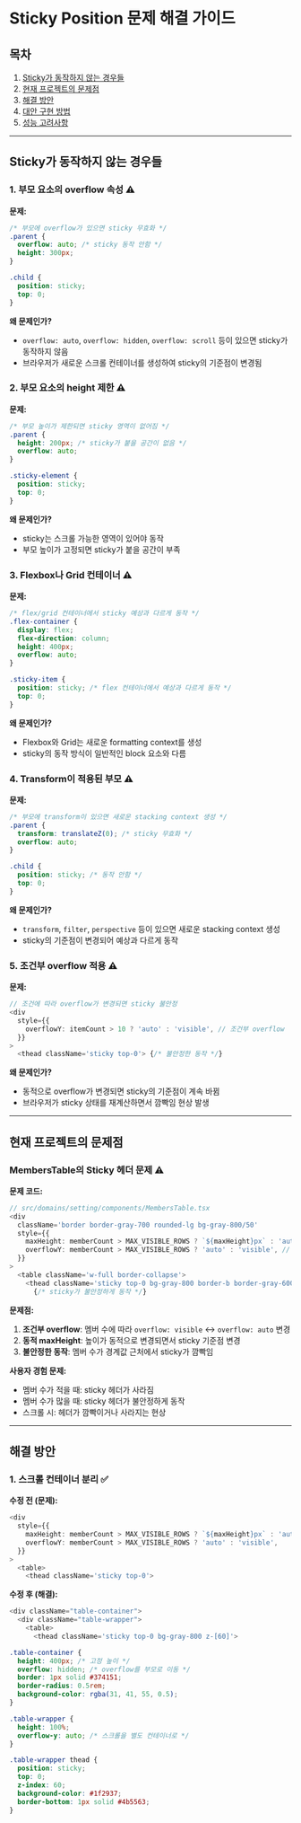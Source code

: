 # Sticky Position 문제 해결 가이드

## 목차
1. [Sticky가 동작하지 않는 경우들](#sticky가-동작하지-않는-경우들)
2. [현재 프로젝트의 문제점](#현재-프로젝트의-문제점)
3. [해결 방안](#해결-방안)
4. [대안 구현 방법](#대안-구현-방법)
5. [성능 고려사항](#성능-고려사항)

---

## Sticky가 동작하지 않는 경우들

### 1. **부모 요소의 overflow 속성** ⚠️

**문제:**
```css
/* 부모에 overflow가 있으면 sticky 무효화 */
.parent {
  overflow: auto; /* sticky 동작 안함 */
  height: 300px;
}

.child {
  position: sticky;
  top: 0;
}
```

**왜 문제인가?**
- `overflow: auto`, `overflow: hidden`, `overflow: scroll` 등이 있으면 sticky가 동작하지 않음
- 브라우저가 새로운 스크롤 컨테이너를 생성하여 sticky의 기준점이 변경됨

### 2. **부모 요소의 height 제한** ⚠️

**문제:**
```css
/* 부모 높이가 제한되면 sticky 영역이 없어짐 */
.parent {
  height: 200px; /* sticky가 붙을 공간이 없음 */
  overflow: auto;
}

.sticky-element {
  position: sticky;
  top: 0;
}
```

**왜 문제인가?**
- sticky는 스크롤 가능한 영역이 있어야 동작
- 부모 높이가 고정되면 sticky가 붙을 공간이 부족

### 3. **Flexbox나 Grid 컨테이너** ⚠️

**문제:**
```css
/* flex/grid 컨테이너에서 sticky 예상과 다르게 동작 */
.flex-container {
  display: flex;
  flex-direction: column;
  height: 400px;
  overflow: auto;
}

.sticky-item {
  position: sticky; /* flex 컨테이너에서 예상과 다르게 동작 */
  top: 0;
}
```

**왜 문제인가?**
- Flexbox와 Grid는 새로운 formatting context를 생성
- sticky의 동작 방식이 일반적인 block 요소와 다름

### 4. **Transform이 적용된 부모** ⚠️

**문제:**
```css
/* 부모에 transform이 있으면 새로운 stacking context 생성 */
.parent {
  transform: translateZ(0); /* sticky 무효화 */
  overflow: auto;
}

.child {
  position: sticky; /* 동작 안함 */
  top: 0;
}
```

**왜 문제인가?**
- `transform`, `filter`, `perspective` 등이 있으면 새로운 stacking context 생성
- sticky의 기준점이 변경되어 예상과 다르게 동작

### 5. **조건부 overflow 적용** ⚠️

**문제:**
```typescript
// 조건에 따라 overflow가 변경되면 sticky 불안정
<div
  style={{
    overflowY: itemCount > 10 ? 'auto' : 'visible', // 조건부 overflow
  }}
>
  <thead className='sticky top-0'> {/* 불안정한 동작 */}
```

**왜 문제인가?**
- 동적으로 overflow가 변경되면 sticky의 기준점이 계속 바뀜
- 브라우저가 sticky 상태를 재계산하면서 깜빡임 현상 발생

---

## 현재 프로젝트의 문제점

### **MembersTable의 Sticky 헤더 문제** ⚠️

**문제 코드:**
```typescript
// src/domains/setting/components/MembersTable.tsx
<div
  className='border border-gray-700 rounded-lg bg-gray-800/50'
  style={{
    maxHeight: memberCount > MAX_VISIBLE_ROWS ? `${maxHeight}px` : 'auto',
    overflowY: memberCount > MAX_VISIBLE_ROWS ? 'auto' : 'visible', // 조건부 overflow
  }}
>
  <table className='w-full border-collapse'>
    <thead className='sticky top-0 bg-gray-800 border-b border-gray-600 z-[60]'>
      {/* sticky가 불안정하게 동작 */}
```

**문제점:**
1. **조건부 overflow**: 멤버 수에 따라 `overflow: visible` ↔ `overflow: auto` 변경
2. **동적 maxHeight**: 높이가 동적으로 변경되면서 sticky 기준점 변경
3. **불안정한 동작**: 멤버 수가 경계값 근처에서 sticky가 깜빡임

**사용자 경험 문제:**
- 멤버 수가 적을 때: sticky 헤더가 사라짐
- 멤버 수가 많을 때: sticky 헤더가 불안정하게 동작
- 스크롤 시: 헤더가 깜빡이거나 사라지는 현상

---

## 해결 방안

### 1. **스크롤 컨테이너 분리** ✅

**수정 전 (문제):**
```typescript
<div
  style={{
    maxHeight: memberCount > MAX_VISIBLE_ROWS ? `${maxHeight}px` : 'auto',
    overflowY: memberCount > MAX_VISIBLE_ROWS ? 'auto' : 'visible',
  }}
>
  <table>
    <thead className='sticky top-0'>
```

**수정 후 (해결):**
```typescript
<div className="table-container">
  <div className="table-wrapper">
    <table>
      <thead className='sticky top-0 bg-gray-800 z-[60]'>
```

```css
.table-container {
  height: 400px; /* 고정 높이 */
  overflow: hidden; /* overflow를 부모로 이동 */
  border: 1px solid #374151;
  border-radius: 0.5rem;
  background-color: rgba(31, 41, 55, 0.5);
}

.table-wrapper {
  height: 100%;
  overflow-y: auto; /* 스크롤을 별도 컨테이너로 */
}

.table-wrapper thead {
  position: sticky;
  top: 0;
  z-index: 60;
  background-color: #1f2937;
  border-bottom: 1px solid #4b5563;
}

